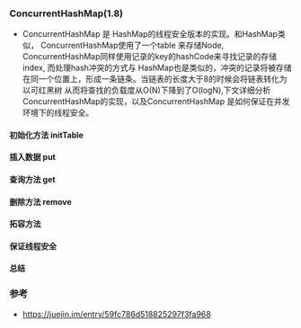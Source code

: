 ### ConcurrentHashMap(1.8) 

* ConcurrentHashMap 是 HashMap的线程安全版本的实现。和HashMap类似， ConcurrentHashMap使用了一个table
来存储Node, ConcurrentHashMap同样使用记录的key的hashCode来寻找记录的存储index, 而处理hash冲突的方式与
HashMap也是类似的，冲突的记录将被存储在同一个位置上，形成一条链条。当链表的长度大于8的时候会将链表转化为以可红黑树
从而将查找的负载度从O(N)下降到了O(logN),下文详细分析ConcurrentHashMap的实现，以及ConcurrentHashMap
是如何保证在并发环境下的线程安全。

#### 初始化方法 initTable

#### 插入数据 put 

#### 查询方法 get

#### 删除方法 remove

#### 拓容方法

#### 保证线程安全

#### 总结

### 参考

* https://juejin.im/entry/59fc786d518825297f3fa968